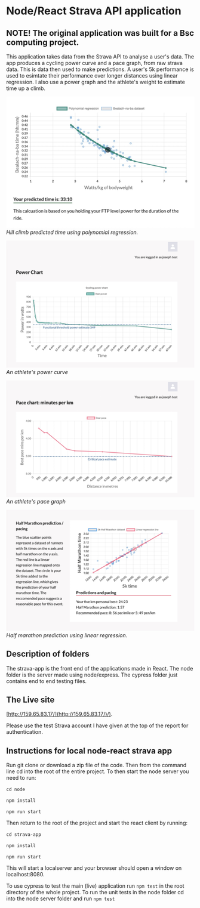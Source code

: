 # Node/React Strava API application

## NOTE! The original application was built for a Bsc computing project. 

This application takes data from the Strava API to analyse a user's data. The app produces a cycling power curve and a pace graph, from raw strava data. This is data then used to make predictions. A user's 5k performance is used to esimtate their performance over longer distances using linear regression. I also use a power graph and the athlete's weight to estimate time up a climb. 


![Screenshot 1](./images/screen1.jpg)
*Hill climb predicted time using polynomial regression.*

![Screenshot 2](./images/screen2.jpg)
*An athlete's power curve*

![Screenshot 3](./images/screen3.jpg)
*An athlete's pace graph*

![Screenshot 4](./images/screen4.jpg)
*Half marathon prediction using linear regression.*

## Description of folders

The strava-app is the front end of the applications made in React. The node folder is the server
made using node/express. The cypress folder just contains end to end testing files.

## The Live site

[http://159.65.83.17/](http://159.65.83.17/)/).

Please use the test Strava account I have given at the top of the report for authentication. 

## Instructions for local node-react strava app

Run git clone or download a zip file of the code. Then from the command line cd into the root of the entire project.
To then start the node server you need to run:

```
cd node
```
```
npm install
```
```
npm run start
```
Then return to the root of the project and start the react client by running:

```
cd strava-app
```
```
npm install
```
```
npm run start
```
This will start a localserver and your browser should open a window
on localhost:8080. 

To use cypress to test the main (live) application run ```npm test``` in the root directory of the whole project. 
To run the unit tests in the node folder cd into the node server folder and run ```npm test```


